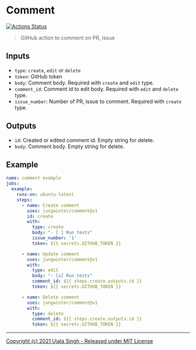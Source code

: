 # Comment

[![Actions Status](https://github.com/jungwinter/comment/workflows/ci/badge.svg)](https://github.com/jungwinter/comment/actions)

> GitHub action to comment on PR, issue

## Inputs

- `type`: `create`, `edit` or `delete`
- `token`: GitHub token
- `body`: Comment body. Required with `create` and `edit` type.
- `comment_id`: Comment id to edit body. Required with `edit` and `delete` type.
- `issue_number`: Number of PR, issue to comment. Required with `create` type.

## Outputs

- `id`: Created or edited comment id. Empty string for delete.
- `body`: Comment body. Empty string for delete.

## Example

```yaml
name: comment example
jobs:
  example:
    runs-on: ubuntu-latest
    steps:
      - name: Create comment
        uses: jungwinter/comment@v1
        id: create
        with:
          type: create
          body: "- [ ] Run tests"
          issue_number: '1'
          token: ${{ secrets.GITHUB_TOKEN }}

      - name: Update comment
        uses: jungwinter/comment@v1
        with:
          type: edit
          body: "- [x] Run tests"
          comment_id: ${{ steps.create.outputs.id }}
          token: ${{ secrets.GITHUB_TOKEN }}

      - name: Delete comment
        uses: jungwinter/comment@v1
        with:
          type: delete
          comment_id: ${{ steps.create.outputs.id }}
          token: ${{ secrets.GITHUB_TOKEN }}
```

---

[Copyright (c) 2021 Ujala Singh - Released under MIT License]

[Copyright (c) 2021 Ujala Singh - Released under MIT License]: LICENSE
